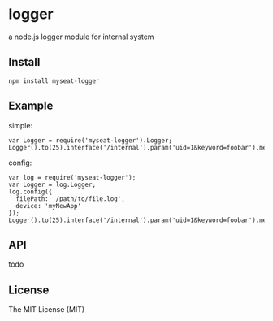 logger
======
a node.js logger module for internal system

## Install
````
npm install myseat-logger
````

## Example
simple:
````
var Logger = require('myseat-logger').Logger;
Logger().to(25).interface('/internal').param('uid=1&keyword=foobar').message('well').done();
````

config:
````
var log = require('myseat-logger');
var Logger = log.Logger;
log.config({
  filePath: '/path/to/file.log',
  device: 'myNewApp'
});
Logger().to(25).interface('/internal').param('uid=1&keyword=foobar').message('well').done();
````

## API
todo

## License
The MIT License (MIT)

